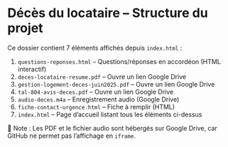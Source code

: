 # Décès du locataire – Structure du projet

Ce dossier contient 7 éléments affichés depuis `index.html` :

1. `questions-reponses.html` – Questions/réponses en accordéon (HTML interactif)
2. `deces-locataire-resume.pdf` – Ouvre un lien Google Drive
3. `gestion-logement-deces-juin2025.pdf` – Ouvre un lien Google Drive
4. `tal-804-avis-deces.pdf` – Ouvre un lien Google Drive
5. `audio-deces.m4a` – Enregistrement audio (Google Drive)
6. `fiche-contact-urgence.html` – Fiche à remplir (HTML)
7. `index.html` – Page d’accueil listant tous les éléments ci-dessus

📌 Note : Les PDF et le fichier audio sont hébergés sur Google Drive, car GitHub ne permet pas l’affichage en `iframe`.

